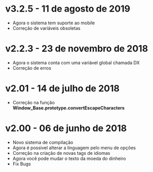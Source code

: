 # v3.2.5 - 11 de agosto de 2019
- Agora o sistema tem suporte ao mobile
- Correção de variáveis obsoletas

# v2.2.3 - 23 de novembro de 2018
- Agora o sistema conta com uma variável global chamada DX
- Correção de erros

# v2.01 - 14 de julho de 2018
- Correção na função **Window_Base.prototype.convertEscapeCharacters**

# v2.00 - 06 de junho de 2018
- Novo sistema de compilação
- Agora é possivel alterar a linguagem pelo menu de opções
- Correção na criação de novas tags de idiomas
- Agora você pode mudar o texto da moeda do dinheiro
- Fix Bugs
